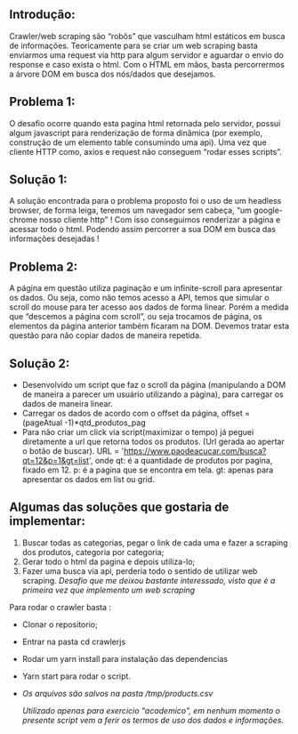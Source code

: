 ## Introdução:
 Crawler/web scraping são “robôs” que vasculham html estáticos em busca de informações. Teoricamente para se criar um web scraping basta enviarmos uma request via http para algum servidor e aguardar o envio do response e caso exista o html. 
Com o HTML em mãos, basta percorrermos a árvore DOM em busca dos nós/dados que desejamos.

## Problema 1:
O desafio ocorre quando esta pagina html retornada pelo servidor, possui algum javascript para renderização de forma dinâmica (por exemplo, construção de um elemento table consumindo uma api). Uma vez que cliente HTTP como, axios e request não conseguem “rodar esses scripts”.

## Solução 1:
A solução encontrada para o problema proposto foi o uso de um headless browser, de forma leiga, teremos um navegador sem cabeça, “um google-chrome nosso cliente http” ! Com isso conseguimos renderizar a página e acessar todo o html. Podendo assim percorrer a sua DOM em busca das informações desejadas !

## Problema 2:
A página em questão utiliza paginação e um infinite-scroll para apresentar os dados. Ou seja, como não temos acesso a API, temos que simular o scroll do mouse para ter acesso aos dados de forma linear. Porém a medida que “descemos a página com scroll”, ou seja trocamos de página, os elementos da página anterior também ficaram na DOM. Devemos tratar esta questão para não copiar dados de maneira repetida.

## Solução 2: 
 - Desenvolvido um script que faz o scroll da página (manipulando a DOM de maneira a parecer um usuário utilizando a página), para carregar os dados de maneira linear. 
 - Carregar os dados de acordo com o offset da página, offset = (pageAtual -1)*qtd_produtos_pag
 - Para não criar um click via script(maximizar o tempo) já peguei diretamente a url que retorna todos os produtos. (Url gerada ao apertar o botão de buscar). URL = 'https://www.paodeacucar.com/busca?qt=12&p=1&gt=list', onde qt: é a quantidade de produtos por pagina, fixado em 12. p: é a pagina que se encontra em tela. gt: apenas para apresentar os dados em list ou grid.
 

 ## Algumas das soluções que gostaria de implementar:
  1. Buscar todas as categorias, pegar o link de cada uma e fazer a scraping dos produtos, categoria por categoria;
  2. Gerar todo o html da pagina e depois utiliza-lo;
  3. Fazer uma busca via api, perderia todo o sentido de utilizar web scraping.
  *Desafio que me deixou bastante interessado, visto que é a primeira vez que implemento um web scraping*
 
 
 
Para rodar o crawler basta :
- Clonar o repositorio;
- Entrar na pasta cd crawlerjs
- Rodar um yarn install para instalação das dependencias 
- Yarn start para rodar o script.
- *Os arquivos são salvos na pasta /tmp/products.csv*

  
  *Utilizado apenas para exercicio "academico", em nenhum momento o presente script vem a ferir os termos de uso dos dados e informações.*
